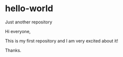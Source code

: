 # hello-world
Just another repository

Hi everyone,

This is my first repository and I am very excited about it!

Thanks.
